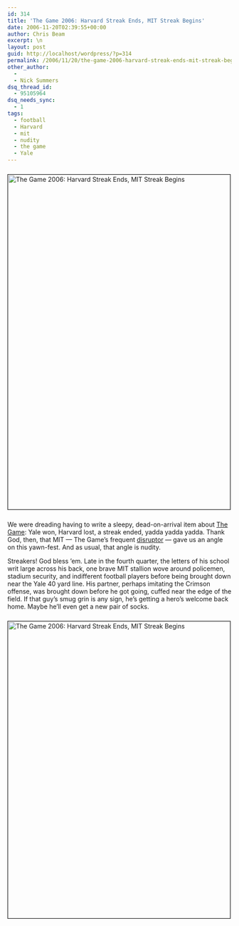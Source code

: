 ```yaml
---
id: 314
title: 'The Game 2006: Harvard Streak Ends, MIT Streak Begins'
date: 2006-11-20T02:39:55+00:00
author: Chris Beam
excerpt: \n
layout: post
guid: http://localhost/wordpress/?p=314
permalink: /2006/11/20/the-game-2006-harvard-streak-ends-mit-streak-begins/
other_author:
  - 
  - Nick Summers
dsq_thread_id:
  - 95105964
dsq_needs_sync:
  - 1
tags:
  - football
  - Harvard
  - mit
  - nudity
  - the game
  - Yale
---
```

<img width="500" vspace="10" hspace="0" height="751" border="1" src="http://www.ivygateblog.com/wp-content/uploads/2006/11/harvardstreaker1.jpg" alt="The Game 2006: Harvard Streak Ends, MIT Streak Begins" />

We were dreading having to write a sleepy, dead-on-arrival item about [The Game](http://www.ivygateblog.com/tags/the_game/): Yale won, Harvard lost, a streak ended, yadda yadda yadda. Thank God, then, that MIT &#8212; The Game&#8217;s frequent [disruptor](http://hacks.mit.edu/Hacks/by_year/1990/H-Y/H-Y.html) &#8212; gave us an angle on this yawn-fest. And as usual, that angle is nudity.

Streakers! God bless &#8217;em. Late in the fourth quarter, the letters of his school writ large across his back, one brave MIT stallion wove around policemen, stadium security, and indifferent football players before being brought down near the Yale 40 yard line. His partner, perhaps imitating the Crimson offense, was brought down before he got going, cuffed near the edge of the field. If that guy&#8217;s smug grin is any sign, he&#8217;s getting a hero&#8217;s welcome back home. Maybe he&#8217;ll even get a new pair of socks.

<img width="500" vspace="10" hspace="0" height="666" border="1" src="http://www.ivygateblog.com/wp-content/uploads/2006/11/harvardstreaker2.jpg" alt="The Game 2006: Harvard Streak Ends, MIT Streak Begins" />&nbsp;